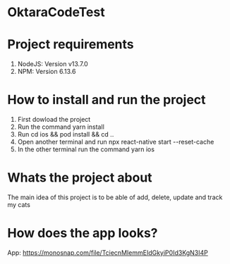 # OktaraCodeTest

# Project requirements
1. NodeJS: Version v13.7.0
2. NPM: Version 6.13.6

# How to install and run the project
1. First dowload the project
2. Run the command yarn install
3. Run cd ios && pod install && cd ..
4. Open another terminal and run npx react-native start --reset-cache
5. In the other terminal run the command yarn ios

# Whats the project about
The main idea of this project is to be able of add, delete, update and track my cats

# How does the app looks?
App: https://monosnap.com/file/TciecnMIemmEIdGkyiP0Id3KgN3I4P
